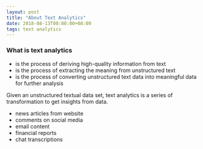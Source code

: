 ```yaml
---
layout: post
title: "About Text Analytics"
date: 2018-08-13T00:00:00+08:00
tags: text analytics
---
```

### What is text analytics
- is the process of deriving high-quality information from text
- is the process of extracting the meaning from unstructured text
- is the process of converting unstructured text data into meaningful data for further analysis


Given an unstructured textual data set, text analytics is a series of transformation to get insights from data. 

- news articles from website
- comments on social media
- email content
- financial reports
- chat transcriptions
